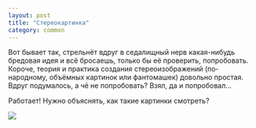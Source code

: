 ```yaml
---
layout: post
title: "Стереокартинка"
category: common
---
```

Вот бывает так, стрельнёт вдруг в седалищный нерв какая-нибудь бредовая идея и всё бросаешь, только бы её проверить, попробовать. Короче, теория и практика создания стереоизображений (по-народному, объёмных картинок или фантомашек) довольно простая. Вдруг подумалось, а чё не попробовать? Взял, да и попробовал...

Работает! Нужно объяснять, как такие картинки смотреть?

![](https://pics.livejournal.com/quillcraft/pic/000s5q6w)
